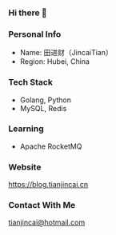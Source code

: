 ### Hi there 👋

<!--
**JackTJC/JackTJC** is a ✨ _special_ ✨ repository because its `README.md` (this file) appears on your GitHub profile.

Here are some ideas to get you started:

- 🔭 I’m currently working on ...
- 🌱 I’m currently learning ...
- 👯 I’m looking to collaborate on ...
- 🤔 I’m looking for help with ...
- 💬 Ask me about ...
- 📫 How to reach me: ...
- 😄 Pronouns: ...
- ⚡ Fun fact: ...
-->

### Personal Info

- Name: 田进财（JincaiTian）
- Region: Hubei, China

### Tech Stack

- Golang, Python
- MySQL, Redis

### Learning

- Apache RocketMQ

### Website

https://blog.tianjincai.cn

### Contact With Me

tianjincai@hotmail.com

